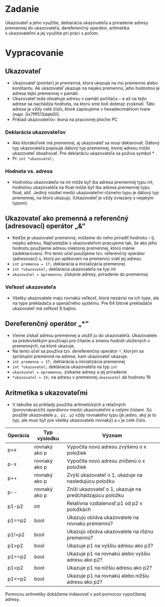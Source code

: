 # Zadanie

Ukazovateľ a jeho využitie, deklarácia ukazovateľa a priradenie adresy premennej do ukazovateľa, dereferenčný operátor, aritmetika s ukazovateľmi a jej využitie pri práci s poľom.

# Vypracovanie

## Ukazovateľ

- Ukazovateľ (pointer) je premenná, ktorá ukazuje na inú premennú alebo konštantu. Ak ukazovateľ ukazuje na nejakú premennú, jeho hodnotou je adresa tejto premennej v pamäti.
- Ukazovateľ teda obsahuje adresu v pamäti počítača – a až na tejto adrese sa nachádza hodnota, na ktorú sme boli doteraz zvyknutí. Táto adresa je vždy celé číslo, ktoré zapisujeme v hexadecimálnom tvare (napr. 0x7fff513dab00).
- Príklad ukazovateľov: ikona na pracovnej ploche PC

### Deklarácia ukazovateľov

- Ako ktorákoľvek iná premenná, aj ukazovateľ sa musí deklarovať. Dátový typ ukazovateľa popisuje dátový typ premennej, ktorej adresu môže ukazovateľ obsahovať. Pre deklaráciu ukazovateľa sa požíva symbol \* .
- Pr. `int *ukazovatel;`

### Hodnota vs. adresa

- Hodnotou ukazovateľa na int môže byť iba adresa premennej typu int, hodnotou ukazovateľa na float môže byť iba adresa premennej typu float, atď. Jediný rozdiel medzi ukazovateľmi rôzneho typu je dátový typ premennej, na ktorú ukazujú. (Ukazovateľ je vždy zviazaný s nejakým typom).

## Ukazovateľ ako premenná a referenčný (adresovací) operátor „&“

- Keďže je ukazovateľ premenná, môžeme do neho priradiť hodnotu – tj. nejakú adresu. Najčastejšie s ukazovateľom pracujeme tak, že ako jeho hodnotu použijeme adresu niektorej premennej, ktorú máme zadeklarovanú. Pre tento účel použijeme tzv. referenčný operátor (adresovací) `&`, ktorý po aplikovaní na premennú vráti jej adresu.
- `int premenna = 17;` deklarácia a inicializácia premennej
- `int *ukazovatel;` deklarácia ukazovateľa na typ int
- `ukazovatel = &premenna;` získanie adresy, priradenie do premennej

### Veľkosť ukazovateľa

- Všetky ukazovatele majú rovnakú veľkosť, ktorá nezávisí na ich type, ale na type prekladača a operačného systému. Pre 64 bitové prekladače ukazovateľ má veľkosť 8 bajtov.

## Dereferenčný operátor „\*“

- Vieme získať adresu premennej a uložiť ju do ukazovateľa. Ukazovatele sa predovšetkým používajú pre čítanie a zmenu hodnôt uložených v premenných, na ktoré ukazuje.
- Na tento účel sa používa tzv. dereferenčný operátor `*`, ktorým sa sprístupní premenná na adrese, kam ukazovateľ ukazuje.
- `int premenna = 17;` deklarácia a inicializácia premennej
- `int *ukazovatel;` dekláracia ukazovateľa na typ `int`
- `ukazovatel = &premenna;` získanie adresy a jej priradenie
- `*ukazovatel = 19;` na adresu v premennej `ukazovatel` dá hodnotu 19

## Aritmetika s ukazovateľmi

- V tabuľke sú príklady použitia aritmetických a relačných (porovnávacích) operátorov medzi ukazovateľmi a celými číslami. Sú použité ukazovatele `p, p1, p2` vždy rovnakého typu (je jedno, aký je to typ, ale musí byť pre všetky ukazovatele rovnaký) a `x` je celé číslo.

| Operácia | Typ výsledku  | Význam                                                  |
| -------- | ------------- | ------------------------------------------------------- |
| p+x      | rovnaký ako p | Vypočíta novú adresu zvýšenú o x položiek               |
| p-x      | rovnaký ako p | Vypočíta novú adresu zníženú o x položiek               |
| p++      | rovnaký ako p | Zvýši ukazovateľ o 1, ukazuje na nasledujúcu položku    |
| p--      | rovnaký ako p | Zníži ukazovateľ o 1, ukazuje na predchádzajúcu položku |
| p1-p2    | int           | Relatívna vzdialenosť p1 od p2 v položkách              |
| p1==p2   | bool          | Ukazujú obidva ukazovatele na rovnakú premennú?         |
| p1!=p2   | bool          | Ukazujú obidva ukazovatele na rôznu premennú?           |
| p1>p2    | bool          | Ukazuje p1 na vyššiu adresu ako p2?                     |
| p1>=p2   | bool          | Ukazuje p1 na rovnakú alebo vyššiu adresu ako p2?       |
| p1<p2    | bool          | Ukazuje p1 na nižšiu adresu ako p2?                     |
| p1<=p2   | bool          | Ukazuje p1 na rovnakú alebo nižšiu adresu ako p2?       |

Pomocou aritmetiky dokážeme indexovať v poli pomocou vypočítanej adresy.
